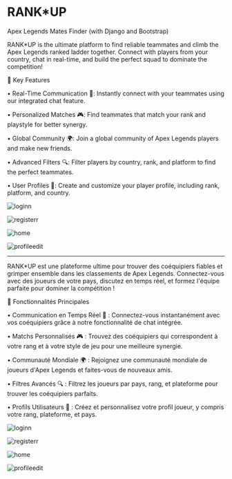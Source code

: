 # RANK*UP
Apex Legends Mates Finder (with Django and Bootstrap)


RANK*UP is the ultimate platform to find reliable teammates and climb the Apex Legends ranked ladder together. Connect with players from your country, chat in real-time, and build the perfect squad to dominate the competition!


🚀 Key Features

• Real-Time Communication 💬: Instantly connect with your teammates using our integrated chat feature.

• Personalized Matches 🎮: Find teammates that match your rank and playstyle for better synergy.

• Global Community 🌍: Join a global community of Apex Legends players and make new friends.

• Advanced Filters 🔍: Filter players by country, rank, and platform to find the perfect teammates.

• User Profiles 👤: Create and customize your player profile, including rank, platform, and country.




![loginn](https://github.com/mdoyenblec/RANK-UP/assets/89549493/30001dcc-81bd-41ae-baf0-0c1beeb916f6)

![registerr](https://github.com/mdoyenblec/RANK-UP/assets/89549493/7b339cb1-f4a8-42a7-8c63-40c6bb4149ec)

![home](https://github.com/mdoyenblec/RANK-UP/assets/89549493/f3cd5a73-f093-4388-9c27-df230b69b65f)

![profileedit](https://github.com/mdoyenblec/RANK-UP/assets/89549493/6b655d6c-4c4c-4c09-aeaf-8eacfb74e93d)






----------------------------------------------------------------------------------------------------------------------



RANK*UP est une plateforme ultime pour trouver des coéquipiers fiables et grimper ensemble dans les classements de Apex Legends. Connectez-vous avec des joueurs de votre pays, discutez en temps réel, et formez l'équipe parfaite pour dominer la compétition !

🚀 Fonctionnalités Principales

• Communication en Temps Réel 💬 : Connectez-vous instantanément avec vos coéquipiers grâce à notre fonctionnalité de chat intégrée.

• Matchs Personnalisés 🎮 : Trouvez des coéquipiers qui correspondent à votre rang et à votre style de jeu pour une meilleure synergie.

• Communauté Mondiale 🌍 : Rejoignez une communauté mondiale de joueurs d'Apex Legends et faites-vous de nouveaux amis.

• Filtres Avancés 🔍 : Filtrez les joueurs par pays, rang, et plateforme pour trouver les coéquipiers parfaits.

• Profils Utilisateurs 👤 : Créez et personnalisez votre profil joueur, y compris votre rang, plateforme, et pays.




![loginn](https://github.com/mdoyenblec/RANK-UP/assets/89549493/30001dcc-81bd-41ae-baf0-0c1beeb916f6)

![registerr](https://github.com/mdoyenblec/RANK-UP/assets/89549493/7b339cb1-f4a8-42a7-8c63-40c6bb4149ec)

![home](https://github.com/mdoyenblec/RANK-UP/assets/89549493/f3cd5a73-f093-4388-9c27-df230b69b65f)

![profileedit](https://github.com/mdoyenblec/RANK-UP/assets/89549493/6b655d6c-4c4c-4c09-aeaf-8eacfb74e93d)
